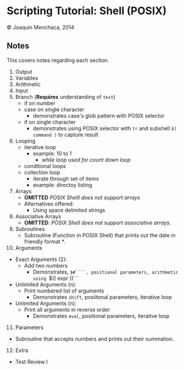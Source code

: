 # Scripting Tutorial: Shell (POSIX)

© Joaquin Menchaca, 2014

## Notes 

This covers notes regarding each section.

1. Output
2. Variables
3. Arithmetic
4. Input
5. Branch (**Requires** understanding of ```test```)
   * if on number
   * case on single character
     * demonstrates case's glob pattern with POSIX selector
   * if on single character
     * demonstrates using POSIX selector with ```tr``` and subshell ```$( command )``` to capture result
6. Looping
   * iterative loop 
      * example: 10 to 1
        * *while loop used for count down loop* 
   * conditional loops
   * collection loop
      * iterate through set of items 
      * example: directoy listing
7. Arrays
   * **OMITTED** *POSIX Shelll does not support arrays*
   * Alternatives offered:
     * Using space delimited strings
8. Associative Arrays
   * **OMITTED**: *POSIX Shell does not support associative arrays.*
9. Subroutines
   * Subroutine (Function in POSIX Shell) that prints out the date in friendly format *.
10. Arguments
   * Exact Arguments (2):
     * Add two numbers
       * Demonstrates, ```$#````, positional parameters, arithmetic using ```$(( expr ))``` 
   * Unlimited Arguments (n):
     * Print numbered list of arguments
       * Demonstrates ```shift```, posiitonal parameters, iterative loop  
   * Unlimited Arguments (n): 
     * Print all arguments in reverse order
       * Demonstrates ```eval```, positional parameters, iterative loop
11. Parameters
   * Subroutine that accepts numbers and prints out their summation.
12. Extra
   * Test Review I
